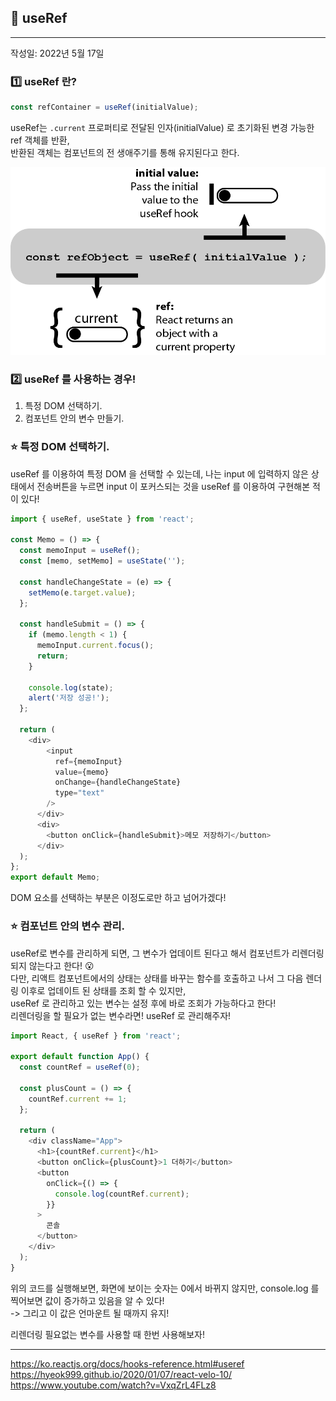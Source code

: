 ## 🚀 useRef

---

작성일: 2022년 5월 17일

### 1️⃣ useRef 란?

```js
const refContainer = useRef(initialValue);
```

useRef는 `.current` 프로퍼티로 전달된 인자(initialValue) 로 초기화된 변경 가능한 ref 객체를 반환,  
반환된 객체는 컴포넌트의 전 생애주기를 통해 유지된다고 한다.

<img src="../imgs/useRef.png" width="600" height="300"/>

### 2️⃣ useRef 를 사용하는 경우!

1.  특정 DOM 선택하기.
2.  컴포넌트 안의 변수 만들기.

### ⭐️ 특정 DOM 선택하기.

useRef 를 이용하여 특정 DOM 을 선택할 수 있는데, 나는 input 에 입력하지 않은 상태에서 전송버튼을 누르면 input 이 포커스되는 것을 useRef 를 이용하여 구현해본 적이 있다!

```js
import { useRef, useState } from 'react';

const Memo = () => {
  const memoInput = useRef();
  const [memo, setMemo] = useState('');

  const handleChangeState = (e) => {
    setMemo(e.target.value);
  };

  const handleSubmit = () => {
    if (memo.length < 1) {
      memoInput.current.focus();
      return;
    }

    console.log(state);
    alert('저장 성공!');
  };

  return (
    <div>
        <input
          ref={memoInput}
          value={memo}
          onChange={handleChangeState}
          type="text"
        />
      </div>
      <div>
        <button onClick={handleSubmit}>메모 저장하기</button>
      </div>
  );
};
export default Memo;
```

DOM 요소를 선택하는 부분은 이정도로만 하고 넘어가겠다!

### ⭐️ 컴포넌트 안의 변수 관리.

useRef로 변수를 관리하게 되면, 그 변수가 업데이트 된다고 해서 컴포넌트가 리렌더링 되지 않는다고 한다! 😮  
다만, 리액트 컴포넌트에서의 상태는 상태를 바꾸는 함수를 호출하고 나서 그 다음 렌더링 이후로 업데이트 된 상태를 조회 할 수 있지만,  
useRef 로 관리하고 있는 변수는 설정 후에 바로 조회가 가능하다고 한다!  
리렌더링을 할 필요가 없는 변수라면! useRef 로 관리해주자!

```js
import React, { useRef } from 'react';

export default function App() {
  const countRef = useRef(0);

  const plusCount = () => {
    countRef.current += 1;
  };

  return (
    <div className="App">
      <h1>{countRef.current}</h1>
      <button onClick={plusCount}>1 더하기</button>
      <button
        onClick={() => {
          console.log(countRef.current);
        }}
      >
        콘솔
      </button>
    </div>
  );
}
```

위의 코드를 실행해보면, 화면에 보이는 숫자는 0에서 바뀌지 않지만, console.log 를 찍어보면 값이 증가하고 있음을 알 수 있다!  
-> 그리고 이 값은 언마운트 될 때까지 유지!

리렌더링 필요없는 변수를 사용할 때 한번 사용해보자!

---

https://ko.reactjs.org/docs/hooks-reference.html#useref
https://hyeok999.github.io/2020/01/07/react-velo-10/
https://www.youtube.com/watch?v=VxqZrL4FLz8
